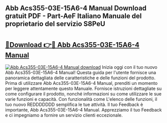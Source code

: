 ## Abb Acs355-03E-15A6-4 Manual Download gratuit PDF - Part-AeF Italiano Manuale del proprietario del servizio S8PeU

# <h2><a href="http://dfgyxl.blite.top/?on=Abb+Acs355-03E-15A6-4+Manual">🔗Download 👉🔴 Abb Acs355-03E-15A6-4 Manual</a></h2>

[![Abb Acs355-03E-15A6-4 Manual download](https://i.imgur.com/lujVjoI.png)](http://dfgyxl.blite.top/?on=Abb+Acs355-03E-15A6-4+Manual)
Inizia oggi con il tuo nuovo Abb Acs355-03E-15A6-4 Manual! Questa guida per l'utente fornisce una panoramica dettagliata delle caratteristiche e delle funzioni del prodotto. Prima di utilizzare Abb Acs355-03E-15A6-4 Manual, prenditi un momento per leggere attentamente questo Manuale. Fornisce istruzioni dettagliate su come configurare il prodotto, nonché informazioni su come utilizzare le sue varie funzioni e capacità. Con funzionalità come L'elenco delle funzioni, il tuo nuovo REDDDDDDD semplifica le tue attività. Il tuo Feedback è importante, Abb Acs355-03E-15A6-4 Manual. Apprezziamo il tuo Feedback e ci impegniamo a fornire un servizio clienti eccezionale.
